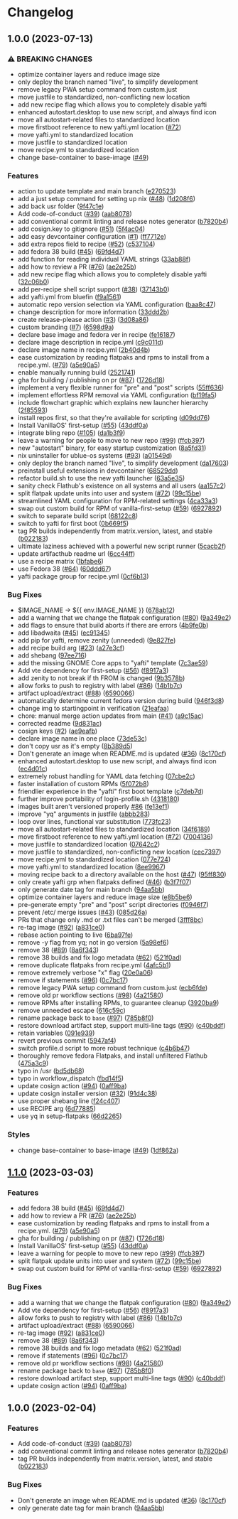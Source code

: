 # Changelog

## 1.0.0 (2023-07-13)


### ⚠ BREAKING CHANGES

* optimize container layers and reduce image size
* only deploy the branch named "live", to simplify development
* remove legacy PWA setup command from custom.just
* move justfile to standardized, non-conflicting new location
* add new recipe flag which allows you to completely disable yafti
* enhanced autostart.desktop to use new script, and always find icon
* move all autostart-related files to standardized location
* move firstboot reference to new yafti.yml location ([#72](https://github.com/UnusualNorm/OmNom-OS/issues/72))
* move yafti.yml to standardized location
* move justfile to standardized location
* move recipe.yml to standardized location
* change base-container to base-image ([#49](https://github.com/UnusualNorm/OmNom-OS/issues/49))

### Features

* action to update template and main branch ([e270523](https://github.com/UnusualNorm/OmNom-OS/commit/e270523f49447887a0339fd9e6827175cc8e32e7))
* add a just setup command for setting up nix ([#48](https://github.com/UnusualNorm/OmNom-OS/issues/48)) ([1d208f6](https://github.com/UnusualNorm/OmNom-OS/commit/1d208f6eaec5000daab9e4bce69e5547a916df89))
* add back usr folder ([9f47c1e](https://github.com/UnusualNorm/OmNom-OS/commit/9f47c1eddfc00779de2fc4c07bb6816bda9adf76))
* Add code-of-conduct ([#39](https://github.com/UnusualNorm/OmNom-OS/issues/39)) ([aab8078](https://github.com/UnusualNorm/OmNom-OS/commit/aab8078cfdc7d2354e057a0ca4771d3a53d2df4c))
* add conventional commit linting and release notes generator ([b7820b4](https://github.com/UnusualNorm/OmNom-OS/commit/b7820b4ba312ca939d0dc977ed9f6a08d135324b))
* add cosign.key to gitignore ([#51](https://github.com/UnusualNorm/OmNom-OS/issues/51)) ([5f4ac04](https://github.com/UnusualNorm/OmNom-OS/commit/5f4ac049a7f60bb55e40da809e29ac1dd9f65fc9))
* add easy devcontainer configuration ([#1](https://github.com/UnusualNorm/OmNom-OS/issues/1)) ([ff7712e](https://github.com/UnusualNorm/OmNom-OS/commit/ff7712ecf0db2c00ac2b252d717e7883062b4332))
* add extra repos field to recipe ([#52](https://github.com/UnusualNorm/OmNom-OS/issues/52)) ([c537104](https://github.com/UnusualNorm/OmNom-OS/commit/c537104ba2695a3c843ba7e67e7a118665f50c9a))
* add fedora 38 build ([#45](https://github.com/UnusualNorm/OmNom-OS/issues/45)) ([69fd4d7](https://github.com/UnusualNorm/OmNom-OS/commit/69fd4d7a57c5ce39331e47e8dedeb2a2f643190f))
* add function for reading individual YAML strings ([33ab88f](https://github.com/UnusualNorm/OmNom-OS/commit/33ab88f7940b6e360d3e8d7f4a1b0b393547dd92))
* add how to review a PR ([#76](https://github.com/UnusualNorm/OmNom-OS/issues/76)) ([ae2e25b](https://github.com/UnusualNorm/OmNom-OS/commit/ae2e25b92f5ebebed2fcaad53ecfab651a639d12))
* add new recipe flag which allows you to completely disable yafti ([32c06b0](https://github.com/UnusualNorm/OmNom-OS/commit/32c06b0867b0e4f66c3d1dfa303530682c16a52f))
* add per-recipe shell script support ([#38](https://github.com/UnusualNorm/OmNom-OS/issues/38)) ([37143b0](https://github.com/UnusualNorm/OmNom-OS/commit/37143b0e23582f8754808b77aee4b594bb877ba1))
* add yafti.yml from bluefin ([f9a1561](https://github.com/UnusualNorm/OmNom-OS/commit/f9a1561f2c8a718890f4d932db8ce625342610e2))
* automatic repo version selection via YAML configuration ([baa8c47](https://github.com/UnusualNorm/OmNom-OS/commit/baa8c47ffa97ae25077d205432bec0c549b27319))
* change description for more information ([33ddd2b](https://github.com/UnusualNorm/OmNom-OS/commit/33ddd2bbac6eebbf4716af0465808f2e2fe56ebc))
* create release-please action ([#3](https://github.com/UnusualNorm/OmNom-OS/issues/3)) ([3d08a86](https://github.com/UnusualNorm/OmNom-OS/commit/3d08a86f32c898a6888c3f392610899568cb5968))
* custom branding ([#7](https://github.com/UnusualNorm/OmNom-OS/issues/7)) ([6598d9a](https://github.com/UnusualNorm/OmNom-OS/commit/6598d9a07b199617c6a5e427053865f8d73b3c1f))
* declare base image and fedora ver in recipe ([fe16187](https://github.com/UnusualNorm/OmNom-OS/commit/fe16187a92400865b4f96e82ce4d6781478bdfe6))
* declare image description in recipe.yml ([c9c011d](https://github.com/UnusualNorm/OmNom-OS/commit/c9c011d842a9ef9ec5d3976a0fd167b22ca0f0ed))
* declare image name in recipe.yml ([2b40d4b](https://github.com/UnusualNorm/OmNom-OS/commit/2b40d4b4367c669f1e557194db7bc14ac40f8b53))
* ease customization by reading flatpaks and rpms to install from a recipe.yml. ([#79](https://github.com/UnusualNorm/OmNom-OS/issues/79)) ([a5e90a5](https://github.com/UnusualNorm/OmNom-OS/commit/a5e90a588f58a938405bf513d1032955be34028e))
* enable manually running build ([2521741](https://github.com/UnusualNorm/OmNom-OS/commit/2521741049e25b13c3865225be26c3d63aa84a21))
* gha for building / publishing on pr ([#87](https://github.com/UnusualNorm/OmNom-OS/issues/87)) ([1726d18](https://github.com/UnusualNorm/OmNom-OS/commit/1726d182ee95ce5eb13f47212799a68b63c5aefc))
* implement a very flexible runner for "pre" and "post" scripts ([55ff636](https://github.com/UnusualNorm/OmNom-OS/commit/55ff6363be7a783a5949ede05575d2936a4c6e29))
* implement effortless RPM removal via YAML configuration ([bf19fa5](https://github.com/UnusualNorm/OmNom-OS/commit/bf19fa5eca5b6440f4cfe83aa33c2c2e5797d33e))
* include flowchart graphic which explains new launcher hierarchy ([2f85593](https://github.com/UnusualNorm/OmNom-OS/commit/2f85593176abfe9eafdd59780d7909e386af4c15))
* install repos first, so that they're available for scripting ([d09dd76](https://github.com/UnusualNorm/OmNom-OS/commit/d09dd7624355076616735f82e066f364c0d02470))
* Install VanillaOS' first-setup ([#55](https://github.com/UnusualNorm/OmNom-OS/issues/55)) ([43ddf0a](https://github.com/UnusualNorm/OmNom-OS/commit/43ddf0a123911f9dedc3a76dcfc314a7cb37e871))
* integrate bling repo ([#105](https://github.com/UnusualNorm/OmNom-OS/issues/105)) ([da1b3f9](https://github.com/UnusualNorm/OmNom-OS/commit/da1b3f9ca2cf276f277b9357a4ceaadfa7c3937e))
* leave a warning for people to move to new repo ([#99](https://github.com/UnusualNorm/OmNom-OS/issues/99)) ([ffcb397](https://github.com/UnusualNorm/OmNom-OS/commit/ffcb3973bd540d679ab033ed94de6336b903e7dd))
* new "autostart" binary, for easy startup customization ([8a5fd31](https://github.com/UnusualNorm/OmNom-OS/commit/8a5fd31f8877ff425dd360ab2cd8a63e67ddd95a))
* nix uninstaller for ublue-os systems ([#93](https://github.com/UnusualNorm/OmNom-OS/issues/93)) ([a01549d](https://github.com/UnusualNorm/OmNom-OS/commit/a01549d081f199c25d923751db4e88718c371612))
* only deploy the branch named "live", to simplify development ([da17603](https://github.com/UnusualNorm/OmNom-OS/commit/da17603567bd7206a844d932c1cac34329d05817))
* preinstall useful extensions in devcontainer ([68529dd](https://github.com/UnusualNorm/OmNom-OS/commit/68529ddcdd97f67e4abeee61b77bff3820409107))
* refactor build.sh to use the new yafti launcher ([63a5e35](https://github.com/UnusualNorm/OmNom-OS/commit/63a5e3583b1f3fdd4224e5f7cf9844c7a2b3f0da))
* sanity check Flathub's existence on all systems and all users ([aa157c2](https://github.com/UnusualNorm/OmNom-OS/commit/aa157c2514f8725e7535501fc4a02f95544a5850))
* split flatpak update units into user and system ([#72](https://github.com/UnusualNorm/OmNom-OS/issues/72)) ([99c15be](https://github.com/UnusualNorm/OmNom-OS/commit/99c15be6f012cb590891c5ef16b2613dc538d144))
* streamlined YAML configuration for RPM-related settings ([4ca33a3](https://github.com/UnusualNorm/OmNom-OS/commit/4ca33a3fe37afeb14a5e764813f623be7c2af042))
* swap out custom build for RPM of vanilla-first-setup ([#59](https://github.com/UnusualNorm/OmNom-OS/issues/59)) ([6927892](https://github.com/UnusualNorm/OmNom-OS/commit/6927892581dadf8f31419a0d9b070bb7268513ba))
* switch to separate build script ([68122c8](https://github.com/UnusualNorm/OmNom-OS/commit/68122c87cacbadc47bd85403c2d1c5b5b49eab3f))
* switch to yafti for first boot ([0b669f5](https://github.com/UnusualNorm/OmNom-OS/commit/0b669f5bb502c5e334474c54c95fbb7fed184b36))
* tag PR builds independently from matrix.version, latest, and stable ([b022183](https://github.com/UnusualNorm/OmNom-OS/commit/b02218386235e6d40a11a48b5b1171e9acf8d1eb))
* ultimate laziness achieved with a powerful new script runner ([5cacb2f](https://github.com/UnusualNorm/OmNom-OS/commit/5cacb2fcd86aa499aba4188ef6357e7e008373bc))
* update artifacthub readme url ([6cc44ff](https://github.com/UnusualNorm/OmNom-OS/commit/6cc44ff4a9462727260733d9c973aae5a3f90c46))
* use a recipe matrix ([1bfabe6](https://github.com/UnusualNorm/OmNom-OS/commit/1bfabe674e92dd5bf7fc12956941857de4eacd0a))
* use Fedora 38 ([#64](https://github.com/UnusualNorm/OmNom-OS/issues/64)) ([60ddd67](https://github.com/UnusualNorm/OmNom-OS/commit/60ddd67713b1fd843377276dbefb1afd54e23cc0))
* yafti package group for recipe.yml ([0cf6b13](https://github.com/UnusualNorm/OmNom-OS/commit/0cf6b13b6c44135848ae9a400b2fa3aa5aed657d))


### Bug Fixes

* $IMAGE_NAME -&gt; ${{ env.IMAGE_NAME }} ([678ab12](https://github.com/UnusualNorm/OmNom-OS/commit/678ab12c5ac41751775ca6898d09e2d09ea2d8b3))
* add a warning that we change the flatpak configuration ([#80](https://github.com/UnusualNorm/OmNom-OS/issues/80)) ([9a349e2](https://github.com/UnusualNorm/OmNom-OS/commit/9a349e2625791b90c11f640938060344ec3e4bd5))
* add flags to ensure that build aborts if there are errors ([4b9fe0b](https://github.com/UnusualNorm/OmNom-OS/commit/4b9fe0b05bd138cebd825e67cb6c5a062181d6d8))
* add libadwaita ([#45](https://github.com/UnusualNorm/OmNom-OS/issues/45)) ([ec91345](https://github.com/UnusualNorm/OmNom-OS/commit/ec91345bc71b373b3fa5aff4ad3df0eefec45fa4))
* add pip for yafti, remove zenity (unneeded) ([9e827fe](https://github.com/UnusualNorm/OmNom-OS/commit/9e827fe6be1495221cecc83746d266a78c55ba96))
* add recipe build arg ([#23](https://github.com/UnusualNorm/OmNom-OS/issues/23)) ([a27e3cf](https://github.com/UnusualNorm/OmNom-OS/commit/a27e3cfa13fbf76e145a6fcd4bb469d42daf5995))
* add shebang ([97ee716](https://github.com/UnusualNorm/OmNom-OS/commit/97ee7169f4a287520b516bc377b90046b717daaf))
* add the missing GNOME Core apps to "yafti" template ([7c3ae59](https://github.com/UnusualNorm/OmNom-OS/commit/7c3ae599e521fdab197dd8710f3b38b057d3f007))
* Add vte dependency for first-setup ([#56](https://github.com/UnusualNorm/OmNom-OS/issues/56)) ([f8917a3](https://github.com/UnusualNorm/OmNom-OS/commit/f8917a3258196f85b8e3805f5ebcb1c9c0db06a7))
* add zenity to not break if th FROM is changed ([9b3578b](https://github.com/UnusualNorm/OmNom-OS/commit/9b3578b2175d4ad2427736ff7a7e3bc962ea35f0))
* allow forks to push to registry with label ([#86](https://github.com/UnusualNorm/OmNom-OS/issues/86)) ([14b1b7c](https://github.com/UnusualNorm/OmNom-OS/commit/14b1b7cb044ec616817aa30075609469dcb9986b))
* artifact upload/extract ([#88](https://github.com/UnusualNorm/OmNom-OS/issues/88)) ([6590066](https://github.com/UnusualNorm/OmNom-OS/commit/6590066ebcf72d6c4a56730dd682088db17d7df0))
* automatically determine current fedora version during build ([946f3d8](https://github.com/UnusualNorm/OmNom-OS/commit/946f3d82eec8bfb12a187c00b31aa5ac512fa0d7))
* change img to startingpoint in verification ([21eafaa](https://github.com/UnusualNorm/OmNom-OS/commit/21eafaa3c09c888f8b90a0345855a5024a24dacb))
* chore: manual merge action updates from main  ([#41](https://github.com/UnusualNorm/OmNom-OS/issues/41)) ([a9c15ac](https://github.com/UnusualNorm/OmNom-OS/commit/a9c15ac30655689f15e83e2534335f2b49a4622b))
* corrected readme ([9d831ac](https://github.com/UnusualNorm/OmNom-OS/commit/9d831ac736a658ae9949e17363abacfb37618f2b))
* cosign keys ([#2](https://github.com/UnusualNorm/OmNom-OS/issues/2)) ([ae9eafb](https://github.com/UnusualNorm/OmNom-OS/commit/ae9eafbc36de203b0f4d671e2e45b1a9c43d5a55))
* declare image name in one place ([73de53c](https://github.com/UnusualNorm/OmNom-OS/commit/73de53cd39fbc4a5c84e27d9df7215f91d689ab4))
* don't copy usr as it's empty ([8b389d5](https://github.com/UnusualNorm/OmNom-OS/commit/8b389d5f049c6e9c74c9a742edf798d52beaab28))
* Don't generate an image when README.md is updated ([#36](https://github.com/UnusualNorm/OmNom-OS/issues/36)) ([8c170cf](https://github.com/UnusualNorm/OmNom-OS/commit/8c170cfe89dd306eec0940f4dc50ed245c94bc2b))
* enhanced autostart.desktop to use new script, and always find icon ([ec4d01c](https://github.com/UnusualNorm/OmNom-OS/commit/ec4d01caa8dfeeb152e474a40d7485903be98edd))
* extremely robust handling for YAML data fetching ([07cbe2c](https://github.com/UnusualNorm/OmNom-OS/commit/07cbe2cc08908ffef4a4543f2e50f0c3a80ed559))
* faster installation of custom RPMs ([5f072b8](https://github.com/UnusualNorm/OmNom-OS/commit/5f072b8b671ccb68b8e15aff62abebda4ac1115a))
* friendlier experience in the "yafti" first boot template ([c7deb7d](https://github.com/UnusualNorm/OmNom-OS/commit/c7deb7d6fe3aa4256d7a79123ffc250a24165263))
* further improve portability of login-profile.sh ([4318180](https://github.com/UnusualNorm/OmNom-OS/commit/4318180a7c134fc06c83bac550c90c50678550d8))
* images built aren't versioned properly [#86](https://github.com/UnusualNorm/OmNom-OS/issues/86) ([fe13ef1](https://github.com/UnusualNorm/OmNom-OS/commit/fe13ef1236dfd05ce8cbdbb55c4691486b68588e))
* improve "yq" arguments in justfile ([abbb283](https://github.com/UnusualNorm/OmNom-OS/commit/abbb283dbe69d1e126a8bf41141c517cdda0d488))
* loop over lines, functional var substitution ([773fc23](https://github.com/UnusualNorm/OmNom-OS/commit/773fc23804d7f6d5c044d46c28564a62d709f171))
* move all autostart-related files to standardized location ([34f6189](https://github.com/UnusualNorm/OmNom-OS/commit/34f6189d26043b0efb4242d186cfc211a0a16c14))
* move firstboot reference to new yafti.yml location ([#72](https://github.com/UnusualNorm/OmNom-OS/issues/72)) ([7004136](https://github.com/UnusualNorm/OmNom-OS/commit/700413653ee904c20a5ba2eb365dcfda33c77fec))
* move justfile to standardized location ([07642c2](https://github.com/UnusualNorm/OmNom-OS/commit/07642c2f43167d13b51ef3b29fa0679908fa8d93))
* move justfile to standardized, non-conflicting new location ([cec7397](https://github.com/UnusualNorm/OmNom-OS/commit/cec73978cf2ff49b0aad5278485e8854f5738519))
* move recipe.yml to standardized location ([077e724](https://github.com/UnusualNorm/OmNom-OS/commit/077e7243f264840cb71b801335cc9b728ee73813))
* move yafti.yml to standardized location ([8ee9967](https://github.com/UnusualNorm/OmNom-OS/commit/8ee996722f698d585651b252d60ef57d59fc1627))
* moving recipe back to a directory available on the host ([#47](https://github.com/UnusualNorm/OmNom-OS/issues/47)) ([95ff830](https://github.com/UnusualNorm/OmNom-OS/commit/95ff830b49649fd3d76f54e7cce1727ace6ac6c6))
* only create yafti grp when flatpaks defined ([#46](https://github.com/UnusualNorm/OmNom-OS/issues/46)) ([b3f7f07](https://github.com/UnusualNorm/OmNom-OS/commit/b3f7f07d6ceca0489d699c6d2dfa4d995588c5c1))
* only generate date tag for main branch ([94aa5bb](https://github.com/UnusualNorm/OmNom-OS/commit/94aa5bb8df2aac0985d4c9422b19b0c03a3f25b0))
* optimize container layers and reduce image size ([e8b5be6](https://github.com/UnusualNorm/OmNom-OS/commit/e8b5be6e83099043a4aa51460154940af3ee7ce2))
* pre-generate empty "pre" and "post" script directories ([f0946f7](https://github.com/UnusualNorm/OmNom-OS/commit/f0946f74b9c93c46a57186d7df6d9310c1fb508b))
* prevent /etc/ merge issues ([#43](https://github.com/UnusualNorm/OmNom-OS/issues/43)) ([085d26a](https://github.com/UnusualNorm/OmNom-OS/commit/085d26aa1acd7252c1c54fbd18661fed1a69d4e1))
* PRs that change only .md or .txt files can't be merged ([3fff8bc](https://github.com/UnusualNorm/OmNom-OS/commit/3fff8bc61c490a267b6586eea28153aa834075da))
* re-tag image ([#92](https://github.com/UnusualNorm/OmNom-OS/issues/92)) ([a831ce0](https://github.com/UnusualNorm/OmNom-OS/commit/a831ce00df84d94e2bdb48013f650bcbb5b39568))
* rebase action pointing to live ([6ba97fe](https://github.com/UnusualNorm/OmNom-OS/commit/6ba97fe262a581cc6a1d1dc794f54206ab450622))
* remove -y flag from yq; not in  go version ([5a98ef6](https://github.com/UnusualNorm/OmNom-OS/commit/5a98ef653293d5d3a9b4f0920d3625291a93601a))
* remove 38 ([#89](https://github.com/UnusualNorm/OmNom-OS/issues/89)) ([8a6f343](https://github.com/UnusualNorm/OmNom-OS/commit/8a6f3433ad45b0f9f3da974a691001c02f498fb1))
* remove 38 builds and fix logo metadata ([#62](https://github.com/UnusualNorm/OmNom-OS/issues/62)) ([521f0ad](https://github.com/UnusualNorm/OmNom-OS/commit/521f0adcda598a1bf494d969df375f0c0a03a10c))
* remove duplicate flatpaks from recipe.yml ([4afc5b1](https://github.com/UnusualNorm/OmNom-OS/commit/4afc5b1b4482ec6eb5e1841cbb57d3d9e3d98f5c))
* remove extremely verbose "x" flag ([20e0a06](https://github.com/UnusualNorm/OmNom-OS/commit/20e0a06588e9b0e4edb3522f4d9602d2e681f4af))
* remove if statements ([#96](https://github.com/UnusualNorm/OmNom-OS/issues/96)) ([0c7bc17](https://github.com/UnusualNorm/OmNom-OS/commit/0c7bc17666ae038a0504d24a0e683f724c734527))
* remove legacy PWA setup command from custom.just ([ecb6fde](https://github.com/UnusualNorm/OmNom-OS/commit/ecb6fdebb17240de5a80c8cf9e54d99623f0dab6))
* remove old pr workflow sections ([#98](https://github.com/UnusualNorm/OmNom-OS/issues/98)) ([4a21580](https://github.com/UnusualNorm/OmNom-OS/commit/4a21580f4e4d40692449bae61a75a555e8569be1))
* remove RPMs after installing RPMs, to guarantee cleanup ([3920ba9](https://github.com/UnusualNorm/OmNom-OS/commit/3920ba9ab53fd75e5b54fdecdd330e0a80fcc0bb))
* remove unneeded escape ([616c59c](https://github.com/UnusualNorm/OmNom-OS/commit/616c59c90bebd1d4dda24d5c28fa35adb067b13a))
* rename package back to `base` ([#97](https://github.com/UnusualNorm/OmNom-OS/issues/97)) ([785b8f0](https://github.com/UnusualNorm/OmNom-OS/commit/785b8f0d8adb8513bbe94b8918bfc0033ee0ca45))
* restore download artifact step, support multi-line tags ([#90](https://github.com/UnusualNorm/OmNom-OS/issues/90)) ([c40bddf](https://github.com/UnusualNorm/OmNom-OS/commit/c40bddfdf39a61545700ecb8123a02abd24a4f8f))
* retain variables ([091e939](https://github.com/UnusualNorm/OmNom-OS/commit/091e9396f2929bee6a3cf1606439377f75f13a92))
* revert previous commit ([5947af4](https://github.com/UnusualNorm/OmNom-OS/commit/5947af45da9ea324ab8c52e09142c916791d88e2))
* switch profile.d script to more robust technique ([c4b6b47](https://github.com/UnusualNorm/OmNom-OS/commit/c4b6b4760606c9f70c30a88c9b20474e5698cc95))
* thoroughly remove fedora Flatpaks, and install unfiltered Flathub ([475a3c9](https://github.com/UnusualNorm/OmNom-OS/commit/475a3c91cdfced27b73ad80a6d5e1ec19617d932))
* typo in /usr ([bd5db68](https://github.com/UnusualNorm/OmNom-OS/commit/bd5db68387150ee04afc348bfdfd42afdc4db167))
* typo in workflow_dispatch ([fbd14f5](https://github.com/UnusualNorm/OmNom-OS/commit/fbd14f502f6c2ceaeb02f6b7ddab246b7a507171))
* update cosign action ([#94](https://github.com/UnusualNorm/OmNom-OS/issues/94)) ([0aff9ba](https://github.com/UnusualNorm/OmNom-OS/commit/0aff9bac374c3494f57a360fd4426afe705bfee9))
* update cosign installer version ([#32](https://github.com/UnusualNorm/OmNom-OS/issues/32)) ([91d4c38](https://github.com/UnusualNorm/OmNom-OS/commit/91d4c3877ca61595f4e1f6a5cfa5dbf4dcc0e596))
* use proper shebang line ([f24c407](https://github.com/UnusualNorm/OmNom-OS/commit/f24c4072fdb09f117f8e2b58baf017883725b7a0))
* use RECIPE arg ([6d77885](https://github.com/UnusualNorm/OmNom-OS/commit/6d778859c82924e920198c69c2e27bbabdf3ea3e))
* use yq in setup-flatpaks ([66d2265](https://github.com/UnusualNorm/OmNom-OS/commit/66d22650f02cb4c551675614168b44eb89cb8345))


### Styles

* change base-container to base-image ([#49](https://github.com/UnusualNorm/OmNom-OS/issues/49)) ([1df862a](https://github.com/UnusualNorm/OmNom-OS/commit/1df862aae8472f765828043d0ae1bea2953b61a0))

## [1.1.0](https://github.com/ublue-os/base/compare/v1.0.0...v1.1.0) (2023-03-03)


### Features

* add fedora 38 build ([#45](https://github.com/ublue-os/base/issues/45)) ([69fd4d7](https://github.com/ublue-os/base/commit/69fd4d7a57c5ce39331e47e8dedeb2a2f643190f))
* add how to review a PR ([#76](https://github.com/ublue-os/base/issues/76)) ([ae2e25b](https://github.com/ublue-os/base/commit/ae2e25b92f5ebebed2fcaad53ecfab651a639d12))
* ease customization by reading flatpaks and rpms to install from a recipe.yml. ([#79](https://github.com/ublue-os/base/issues/79)) ([a5e90a5](https://github.com/ublue-os/base/commit/a5e90a588f58a938405bf513d1032955be34028e))
* gha for building / publishing on pr ([#87](https://github.com/ublue-os/base/issues/87)) ([1726d18](https://github.com/ublue-os/base/commit/1726d182ee95ce5eb13f47212799a68b63c5aefc))
* Install VanillaOS' first-setup ([#55](https://github.com/ublue-os/base/issues/55)) ([43ddf0a](https://github.com/ublue-os/base/commit/43ddf0a123911f9dedc3a76dcfc314a7cb37e871))
* leave a warning for people to move to new repo ([#99](https://github.com/ublue-os/base/issues/99)) ([ffcb397](https://github.com/ublue-os/base/commit/ffcb3973bd540d679ab033ed94de6336b903e7dd))
* split flatpak update units into user and system ([#72](https://github.com/ublue-os/base/issues/72)) ([99c15be](https://github.com/ublue-os/base/commit/99c15be6f012cb590891c5ef16b2613dc538d144))
* swap out custom build for RPM of vanilla-first-setup ([#59](https://github.com/ublue-os/base/issues/59)) ([6927892](https://github.com/ublue-os/base/commit/6927892581dadf8f31419a0d9b070bb7268513ba))


### Bug Fixes

* add a warning that we change the flatpak configuration ([#80](https://github.com/ublue-os/base/issues/80)) ([9a349e2](https://github.com/ublue-os/base/commit/9a349e2625791b90c11f640938060344ec3e4bd5))
* Add vte dependency for first-setup ([#56](https://github.com/ublue-os/base/issues/56)) ([f8917a3](https://github.com/ublue-os/base/commit/f8917a3258196f85b8e3805f5ebcb1c9c0db06a7))
* allow forks to push to registry with label ([#86](https://github.com/ublue-os/base/issues/86)) ([14b1b7c](https://github.com/ublue-os/base/commit/14b1b7cb044ec616817aa30075609469dcb9986b))
* artifact upload/extract ([#88](https://github.com/ublue-os/base/issues/88)) ([6590066](https://github.com/ublue-os/base/commit/6590066ebcf72d6c4a56730dd682088db17d7df0))
* re-tag image ([#92](https://github.com/ublue-os/base/issues/92)) ([a831ce0](https://github.com/ublue-os/base/commit/a831ce00df84d94e2bdb48013f650bcbb5b39568))
* remove 38 ([#89](https://github.com/ublue-os/base/issues/89)) ([8a6f343](https://github.com/ublue-os/base/commit/8a6f3433ad45b0f9f3da974a691001c02f498fb1))
* remove 38 builds and fix logo metadata ([#62](https://github.com/ublue-os/base/issues/62)) ([521f0ad](https://github.com/ublue-os/base/commit/521f0adcda598a1bf494d969df375f0c0a03a10c))
* remove if statements ([#96](https://github.com/ublue-os/base/issues/96)) ([0c7bc17](https://github.com/ublue-os/base/commit/0c7bc17666ae038a0504d24a0e683f724c734527))
* remove old pr workflow sections ([#98](https://github.com/ublue-os/base/issues/98)) ([4a21580](https://github.com/ublue-os/base/commit/4a21580f4e4d40692449bae61a75a555e8569be1))
* rename package back to `base` ([#97](https://github.com/ublue-os/base/issues/97)) ([785b8f0](https://github.com/ublue-os/base/commit/785b8f0d8adb8513bbe94b8918bfc0033ee0ca45))
* restore download artifact step, support multi-line tags ([#90](https://github.com/ublue-os/base/issues/90)) ([c40bddf](https://github.com/ublue-os/base/commit/c40bddfdf39a61545700ecb8123a02abd24a4f8f))
* update cosign action ([#94](https://github.com/ublue-os/base/issues/94)) ([0aff9ba](https://github.com/ublue-os/base/commit/0aff9bac374c3494f57a360fd4426afe705bfee9))

## 1.0.0 (2023-02-04)


### Features

* Add code-of-conduct ([#39](https://github.com/ublue-os/base/issues/39)) ([aab8078](https://github.com/ublue-os/base/commit/aab8078cfdc7d2354e057a0ca4771d3a53d2df4c))
* add conventional commit linting and release notes generator ([b7820b4](https://github.com/ublue-os/base/commit/b7820b4ba312ca939d0dc977ed9f6a08d135324b))
* tag PR builds independently from matrix.version, latest, and stable ([b022183](https://github.com/ublue-os/base/commit/b02218386235e6d40a11a48b5b1171e9acf8d1eb))


### Bug Fixes

* Don't generate an image when README.md is updated ([#36](https://github.com/ublue-os/base/issues/36)) ([8c170cf](https://github.com/ublue-os/base/commit/8c170cfe89dd306eec0940f4dc50ed245c94bc2b))
* only generate date tag for main branch ([94aa5bb](https://github.com/ublue-os/base/commit/94aa5bb8df2aac0985d4c9422b19b0c03a3f25b0))
